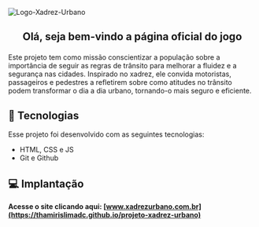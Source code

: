 ![Logo-Xadrez-Urbano](https://github.com/user-attachments/assets/ca45e638-8d93-45d5-8ddd-ef0b77507112)


## <p align="center"> Olá, seja bem-vindo a página oficial do jogo</p>

Este projeto tem como missão conscientizar a população sobre a importância de seguir as regras de trânsito para melhorar a fluidez e a segurança nas cidades. Inspirado no xadrez, ele convida motoristas, passageiros e pedestres a refletirem sobre como atitudes no trânsito podem transformar o dia a dia urbano, tornando-o mais seguro e eficiente.

## 🚀 Tecnologias
Esse projeto foi desenvolvido com as seguintes tecnologias:
- HTML, CSS e JS
- Git e Github

## 💻 Implantação
<b> Acesse o site clicando aqui: [www.xadrezurbano.com.br](https://thamirislimadc.github.io/projeto-xadrez-urbano)</b>
